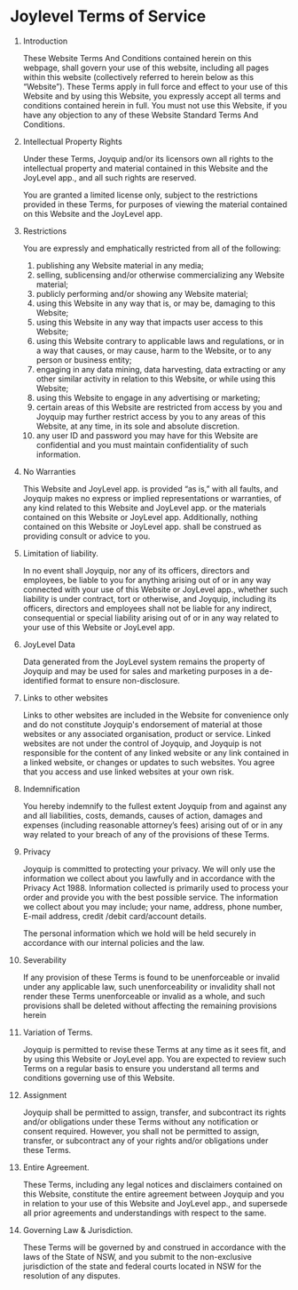 # Joylevel Terms of Service

1. Introduction

	These Website Terms And Conditions contained herein on this webpage, shall govern your use of this website, including all pages within this website (collectively referred to herein below as this “Website”). These Terms apply in full force and effect to your use of this Website and by using this Website, you expressly accept all terms and conditions contained herein in full. You must not use this Website, if you have any objection to any of these Website Standard Terms And Conditions.

2. Intellectual Property Rights

	Under these Terms, Joyquip and/or its licensors own all rights to the intellectual property and material contained in this Website and the JoyLevel app., and all such rights are reserved.

	You are granted a limited license only, subject to the restrictions provided in these Terms, for purposes of viewing the material contained on this Website and the JoyLevel app.

3. Restrictions

	You are expressly and emphatically restricted from all of the following:

	1. publishing any Website material in any media;
	2. selling, sublicensing and/or otherwise commercializing any Website material;
	3. publicly performing and/or showing any Website material;
	4. using this Website in any way that is, or may be, damaging to this Website;
	5. using this Website in any way that impacts user access to this Website;
	6. using this Website contrary to applicable laws and regulations, or in a way that causes, or may cause, harm to the Website, or to any person or business entity;
	5. engaging in any data mining, data harvesting, data extracting or any other similar activity in relation to this Website, or while using this Website;
	8. using this Website to engage in any advertising or marketing;
	9. certain areas of this Website are restricted from access by you and Joyquip may further restrict access by you to any areas of this Website, at any time, in its sole and absolute discretion. 
	10. any user ID and password you may have for this Website are confidential and you must maintain confidentiality of such information.

4. No Warranties

	This Website and JoyLevel app. is provided “as is,” with all faults, and Joyquip makes no express or implied representations or warranties, of any kind related to this Website and JoyLevel app. or the materials contained on this Website or JoyLevel app. Additionally, nothing contained on this Website or JoyLevel app. shall be construed as providing consult or advice to you.

5. Limitation of liability.

	In no event shall Joyquip, nor any of its officers, directors and employees, be liable to you for anything arising out of or in any way connected with your use of this Website or JoyLevel app., whether such liability is under contract, tort or otherwise, and Joyquip, including its officers, directors and employees shall not be liable for any indirect, consequential or special liability arising out of or in any way related to your use of this Website or JoyLevel app.

6. JoyLevel Data

	Data generated from the JoyLevel system remains the property of Joyquip and may be used for sales and marketing purposes in a de-identified format to ensure non-disclosure.

7. Links to other websites

	Links to other websites are included in the Website for convenience only and do not constitute Joyquip's endorsement of material at those websites or any associated organisation, product or service. Linked websites are not under the control of Joyquip, and Joyquip is not responsible for the content of any linked website or any link contained in a linked website, or changes or updates to such websites. You agree that you access and use linked websites at your own risk.

8. Indemnification

	You hereby indemnify to the fullest extent Joyquip from and against any and all liabilities, costs, demands, causes of action, damages and expenses (including reasonable attorney’s fees) arising out of or in any way related to your breach of any of the provisions of these Terms.

9. Privacy

	Joyquip is committed to protecting your privacy. We will only use the information we collect about you lawfully and in accordance with the Privacy Act 1988.  Information collected is primarily used to process your order and provide you with the best possible service. The information we collect about you may include; your name, address, phone number, E-mail address, credit /debit card/account details.

	The personal information which we hold will be held securely in accordance with our internal policies and the law.

10. Severability

	If any provision of these Terms is found to be unenforceable or invalid under any applicable law, such unenforceability or invalidity shall not render these Terms unenforceable or invalid as a whole, and such provisions shall be deleted without affecting the remaining provisions herein

11. Variation of Terms.

	Joyquip is permitted to revise these Terms at any time as it sees fit, and by using this Website or JoyLevel app. You are expected to review such Terms on a regular basis to ensure you understand all terms and conditions governing use of this Website.

12. Assignment

	Joyquip shall be permitted to assign, transfer, and subcontract its rights and/or obligations under these Terms without any notification or consent required. However, you shall not be permitted to assign, transfer, or subcontract any of your rights and/or obligations under these Terms.

13. Entire Agreement.

	These Terms, including any legal notices and disclaimers contained on this Website, constitute the entire agreement between Joyquip and you in relation to your use of this Website and JoyLevel app., and supersede all prior agreements and understandings with respect to the same.

14. Governing Law & Jurisdiction.

	These Terms will be governed by and construed in accordance with the laws of the State of NSW, and you submit to the non-exclusive jurisdiction of the state and federal courts located in NSW for the resolution of any disputes.

